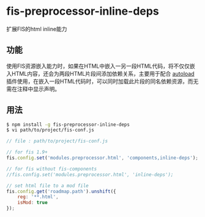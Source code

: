 # fis-preprocessor-inline-deps

扩展FIS的html inline能力

## 功能

 使用FIS资源嵌入能力时，如果在HTML中嵌入一另一段HTML代码，将不仅仅嵌入HTML内容，还会为两段HTML片段间添加依赖关系，主要用于配合 [autoload](https://github.com/hefangshi/fis-postpackager-autoload) 插件使用，在嵌入一段HTML代码时，可以同时加载此片段的同名依赖资源，而无需在注释中显示声明。

## 用法

```bash
$ npm install -g fis-preprocessor-inline-deps
$ vi path/to/project/fis-conf.js
```

```javascript
// file : path/to/project/fis-conf.js

// for fis 1.9+
fis.config.set('modules.preprocessor.html', 'components,inline-deps'); 

// for fis without fis-components
//fis.config.set('modules.preprocessor.html', 'inline-deps');

// set html file to a mod file
fis.config.get('roadmap.path').unshift({
    reg: '**.html',
    isMod: true 
});
```